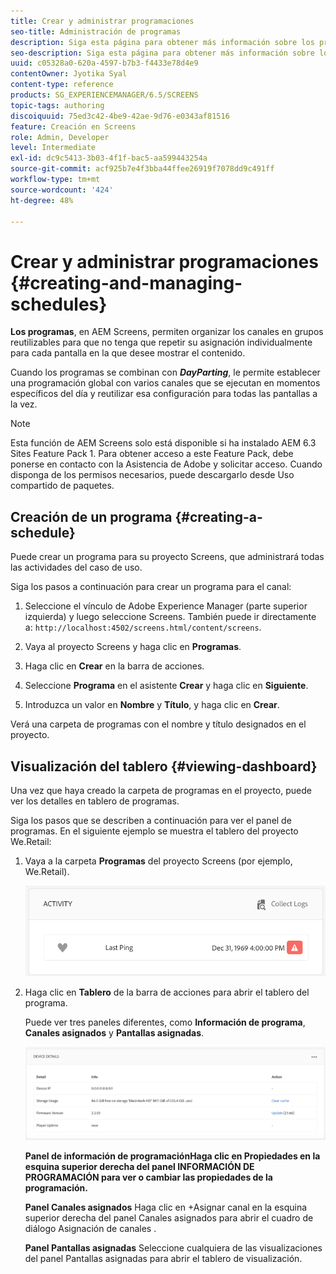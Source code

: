 ```yaml
---
title: Crear y administrar programaciones
seo-title: Administración de programas
description: Siga esta página para obtener más información sobre los programas, que le permiten organizar los canales en grupos reutilizables de modo que no tenga que repetir la asignación individualmente para cada pantalla en la que desee mostrar el contenido.
seo-description: Siga esta página para obtener más información sobre los programas, que le permiten organizar los canales en grupos reutilizables de modo que no tenga que repetir la asignación individualmente para cada pantalla en la que desee mostrar el contenido.
uuid: c05328a0-620a-4597-b7b3-f4433e78d4e9
contentOwner: Jyotika Syal
content-type: reference
products: SG_EXPERIENCEMANAGER/6.5/SCREENS
topic-tags: authoring
discoiquuid: 75ed3c42-4be9-42ae-9d76-e0343af81516
feature: Creación en Screens
role: Admin, Developer
level: Intermediate
exl-id: dc9c5413-3b03-4f1f-bac5-aa599443254a
source-git-commit: acf925b7e4f3bba44ffee26919f7078dd9c491ff
workflow-type: tm+mt
source-wordcount: '424'
ht-degree: 48%

---
```


# Crear y administrar programaciones {#creating-and-managing-schedules}

**Los programas**, en AEM Screens, permiten organizar los canales en grupos reutilizables para que no tenga que repetir su asignación individualmente para cada pantalla en la que desee mostrar el contenido.

Cuando los programas se combinan con ***DayParting***, le permite establecer una programación global con varios canales que se ejecutan en momentos específicos del día y reutilizar esa configuración para todas las pantallas a la vez.

>[!NOTE]
>
>Esta función de AEM Screens solo está disponible si ha instalado AEM 6.3 Sites Feature Pack 1. Para obtener acceso a este Feature Pack, debe ponerse en contacto con la Asistencia de Adobe y solicitar acceso. Cuando disponga de los permisos necesarios, puede descargarlo desde Uso compartido de paquetes.

## Creación de un programa {#creating-a-schedule}

Puede crear un programa para su proyecto Screens, que administrará todas las actividades del caso de uso.

Siga los pasos a continuación para crear un programa para el canal:

1. Seleccione el vínculo de Adobe Experience Manager (parte superior izquierda) y luego seleccione Screens. También puede ir directamente a: `http://localhost:4502/screens.html/content/screens`.
1. Vaya al proyecto Screens y haga clic en **Programas**.
1. Haga clic en **Crear** en la barra de acciones.
1. Seleccione **Programa** en el asistente **Crear** y haga clic en **Siguiente**.

1. Introduzca un valor en **Nombre** y **Título**, y haga clic en **Crear**.

Verá una carpeta de programas con el nombre y título designados en el proyecto.


## Visualización del tablero {#viewing-dashboard}

Una vez que haya creado la carpeta de programas en el proyecto, puede ver los detalles en tablero de programas.

Siga los pasos que se describen a continuación para ver el panel de programas. En el siguiente ejemplo se muestra el tablero del proyecto We.Retail:

1. Vaya a la carpeta **Programas** del proyecto Screens (por ejemplo, We.Retail).

   ![imagen_1](assets/chlimage_1.png)

1. Haga clic en **Tablero** de la barra de acciones para abrir el tablero del programa.

   Puede ver tres paneles diferentes, como **Información de programa**, **Canales asignados** y **Pantallas asignadas**.

   ![Chlimage_1-1](assets/chlimage_1-1.png)

   **Panel de información de programaciónHaga clic en Propiedades en la esquina superior derecha del panel INFORMACIÓN DE PROGRAMACIÓN para ver o cambiar las propiedades de la programación.** 

   **Panel Canales asignados** Haga clic en +Asignar canal en la esquina superior derecha del panel Canales asignados para abrir el cuadro de diálogo Asignación de canales .

   **Panel Pantallas asignadas** Seleccione cualquiera de las visualizaciones del panel Pantallas asignadas para abrir el tablero de visualización.
